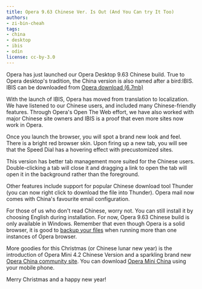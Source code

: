```yaml
---
title: Opera 9.63 Chinese Ver. Is Out (And You Can try It Too)
authors:
- zi-bin-cheah
tags:
- china
- desktop
- ibis
- odin
license: cc-by-3.0
---
```


<p>
Opera has just launched our Opera Desktop 9.63 Chinese build. True to Opera desktop&#39;s tradition, the China version is also named after a bird:IBIS. IBIS can be downloaded from <a href="http://www.opera.com/download/get.pl?id=31945">Opera download (6.7mb)</a>
</p>
<p>
With the launch of IBIS, Opera has moved from translation to localization. We have listened to our Chinese users, and included many Chinese-friendly features. Through Opera&#39;s Open The Web effort, we have also worked with major Chinese site owners and IBIS is a proof that even more sites now work in Opera.
</p>
<p>
Once you launch the browser, you will spot a brand new look and feel. There is a bright red browser skin. Upon firing up a new tab, you will see that the Speed Dial has a hovering effect with precustomized sites.
</p>
<p>
This version has better tab management more suited for the Chinese users. Double-clicking a tab will close it and dragging a link to open the tab will open it in the background rather than the foreground.
</p>
<p>
Other features include support for popular Chinese download tool Thunder (you can now right click to download the file into Thunder). Opera mail now comes with China&#39;s favourite email configuration.
</p>
<p>
For those of us who don&#39;t read Chinese, worry not. You can still install it by choosing English during installation.
For now, Opera 9.63 Chinese build is only available in Windows. Remember that even though Opera is a solid browser, it is good to <a href="http://www.opera.com/support/kb/view/313/">backup your files</a> when running more than one instances of Opera browser.
</p>
<p>
More goodies for this Christmas (or Chinese lunar new year) is the introduction of Opera Mini 4.2 Chinese Version and a sparkling brand new <a href="http://www.operachina.com">Opera China community site</a>. You can download <a href="http://mini.opera.com/cn">Opera Mini China</a> using your mobile phone.
</p>
<p>
Merry Christmas and a happy new year!
</p>
